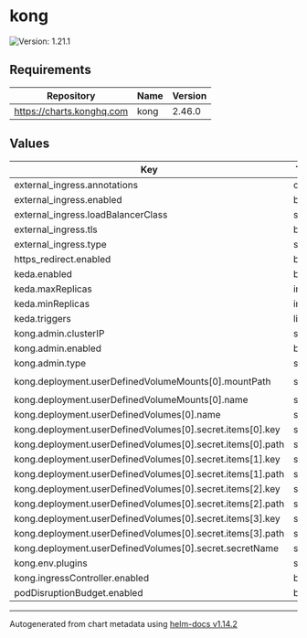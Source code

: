 # kong

![Version: 1.21.1](https://img.shields.io/badge/Version-1.21.1-informational?style=flat-square)

## Requirements

| Repository | Name | Version |
|------------|------|---------|
| https://charts.konghq.com | kong | 2.46.0 |

## Values

| Key | Type | Default | Description |
|-----|------|---------|-------------|
| external_ingress.annotations | object | `{}` |  |
| external_ingress.enabled | bool | `false` |  |
| external_ingress.loadBalancerClass | string | `""` |  |
| external_ingress.tls | bool | `false` |  |
| external_ingress.type | string | `"LoadBalancer"` |  |
| https_redirect.enabled | bool | `false` |  |
| keda.enabled | bool | `false` |  |
| keda.maxReplicas | int | `5` |  |
| keda.minReplicas | int | `2` |  |
| keda.triggers | list | `[]` |  |
| kong.admin.clusterIP | string | `"None"` |  |
| kong.admin.enabled | bool | `true` |  |
| kong.admin.type | string | `"ClusterIP"` |  |
| kong.deployment.userDefinedVolumeMounts[0].mountPath | string | `"/opt/kong/plugins/the-middleman"` |  |
| kong.deployment.userDefinedVolumeMounts[0].name | string | `"the-middleman"` |  |
| kong.deployment.userDefinedVolumes[0].name | string | `"the-middleman"` |  |
| kong.deployment.userDefinedVolumes[0].secret.items[0].key | string | `"access.lua"` |  |
| kong.deployment.userDefinedVolumes[0].secret.items[0].path | string | `"access.lua"` |  |
| kong.deployment.userDefinedVolumes[0].secret.items[1].key | string | `"handler.lua"` |  |
| kong.deployment.userDefinedVolumes[0].secret.items[1].path | string | `"handler.lua"` |  |
| kong.deployment.userDefinedVolumes[0].secret.items[2].key | string | `"init.lua"` |  |
| kong.deployment.userDefinedVolumes[0].secret.items[2].path | string | `"policies/init.lua"` |  |
| kong.deployment.userDefinedVolumes[0].secret.items[3].key | string | `"schema.lua"` |  |
| kong.deployment.userDefinedVolumes[0].secret.items[3].path | string | `"schema.lua"` |  |
| kong.deployment.userDefinedVolumes[0].secret.secretName | string | `"the-middleman"` |  |
| kong.env.plugins | string | `"bundled,the-middleman"` |  |
| kong.ingressController.enabled | bool | `false` |  |
| podDisruptionBudget.enabled | bool | `false` |  |

----------------------------------------------
Autogenerated from chart metadata using [helm-docs v1.14.2](https://github.com/norwoodj/helm-docs/releases/v1.14.2)
